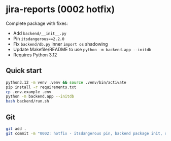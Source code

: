 # jira-reports (0002 hotfix)

Complete package with fixes:
- Add `backend/__init__.py`
- Pin `itsdangerous==2.2.0`
- Fix `backend/db.py` inner `import os` shadowing
- Update Makefile/README to use `python -m backend.app --initdb`
- Requires Python 3.12

## Quick start

```bash
python3.12 -m venv .venv && source .venv/bin/activate
pip install -r requirements.txt
cp .env.example .env
python -m backend.app --initdb
bash backend/run.sh
```

## Git
```bash
git add .
git commit -m "0002: hotfix - itsdangerous pin, backend package init, db import fix"
```
